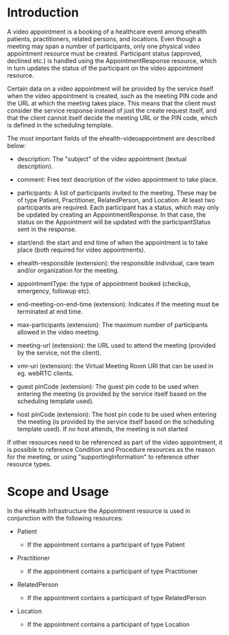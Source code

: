 # Introduction

A video appointment is a booking of a healthcare event among ehealth patients, practitioners, related persons, and locations.
Even though a meeting may span a number of participants, only one physical video appointment resource must be created. Participant 
status (approved, declined etc.) is handled using the AppointmentResponse resource, which in turn updates the status of the 
participant on the video appointment resource.

Certain data on a video appointment will be provided by the service itself when the video appointment is created, such as
the meeting PIN code and the URL at which the meeting takes place. This means that the client must consider the service
response instead of just the create request itself, and that the client cannot itself decide the meeting URL or the PIN code,
which is defined in the scheduling template.

The most important fields of the ehealth-videoappointment are described below:

- description: The "subject" of the video appointment (textual description).

- comment: Free text description of the video appointment to take place.

- participants: A list of participants invited to the meeting. These may be of type Patient, Practitioner, RelatedPerson,
  and Location. At least two participants are required. Each participant has a status, which may only be updated by
  creating an AppointmentResponse. In that case, the status on the Appointment will be updated with the participantStatus
  sent in the response.
  
- start/end: the start and end time of when the appointment is to take place (both required for video appointments).

- ehealth-responsible (extension): the responsible individual, care team and/or organization for the meeting.

- appointmentType: the type of appointment booked (checkup, emergency, followup etc).

- end-meeting-on-end-time (extension): Indicates if the meeting must be terminated at end time.

- max-participants (extension): The maximum number of participants allowed in the video meeting.

- meeting-url (extension): the URL used to attend the meeting (provided by the service, not the client).

- vmr-uri (extension): the Virtual Meeting Room URI that can be used in eg. webRTC clients.

- guest pinCode (extension): The guest pin code to be used when entering the meeting (is provided by the service itself
  based on the scheduling template used).

- host pinCode (extension): The host pin code to be used when entering the meeting (is provided by the service itself
  based on the scheduling template used). If no host attends, the meeting is not started

If other resources need to be referenced as part of the video appointment, it is possible to reference Condition and Procedure
resources as the reason for the meeting, or using "supportingInformation" to reference other resource types.

# Scope and Usage
In the eHealth Infrastructure the Appointment resource is used in conjunction with the following resources:

- Patient
  - If the appointment contains a participant of type Patient

- Practitioner
  - If the appointment contains a participant of type Practitioner

- RelatedPerson
  - If the appointment contains a participant of type RelatedPerson

- Location
  - If the appointment contains a participant of type Location
  
